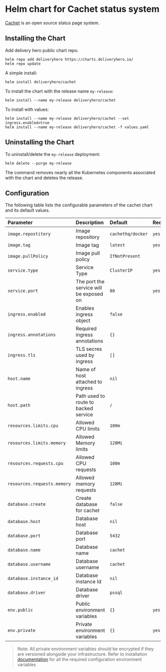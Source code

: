 # Helm chart for Cachet status system

[Cachet](https://cachethq.io/) is an open source status page system.

## Installing the Chart

Add delivery hero public chart repo.

```console
helm repo add deliveryhero https://charts.deliveryhero.io/
helm repo update
```

A simple install:

```console
helm install deliveryhero/cachet
```

To install the chart with the release name `my-release`:

```console
helm install --name my-release deliveryhero/cachet
```

To install with values:

```console
helm install --name my-release deliveryhero/cachet --set ingress.enabled=true
helm install --name my-release deliveryhero/cachet -f values.yaml
```

## Uninstalling the Chart

To uninstall/delete the `my-release` deployment:

```console
helm delete --purge my-release
```

The command removes nearly all the Kubernetes components associated with the
chart and deletes the release.

## Configuration

The following table lists the configurable parameters of the cachet chart and its default values.

| Parameter                 | Description                             | Default                | Required |
|:------------------------- |:--------------------------------------- | :--------------------- |:-------- |
|`image.repostitory`        | Image repository                        | `cachethq/docker`      | `yes`    |
|`image.tag`                | Image tag                               | `latest`               | `yes`    |
|`image.pullPolicy`         | Image pull policy                       | `IfNotPresent`         |          |
|`service.type`             | Service Type                            | `ClusterIP`            | `yes`    |
|`service.port`             | The port the service will be exposed on | `80`                   | `yes`    |
|`ingress.enabled`          | Enables ingress object                  | `false`                |          |
|`ingress.annotations`      | Required ingress annotations            | `{}`                   |          |
|`ingress.tls`              | TLS secres used by ingress              | `[]`                   |          |
|`host.name`                | Name of host attached to ingress        | `nil`                  |          |
|`host.path`                | Path used to route to backed service    | `/`                    |          |
|`resources.limits.cpu`     | Allowed CPU limits                      | `100m`                 |          |
|`resources.limits.memory`  | Allowed Memory limits                   | `128Mi`                |          |
|`resources.requests.cpu`   | Allowed CPU requests                    | `100m`                 |          |
|`resources.requests.memory`| Allowed memory requests                 | `128Mi`                |          |
|`database.create`          | Create database for cachet              | `false`                |          |
|`database.host`            | Database host                           | `nil`                  |          |
|`database.port`            | Database port                           | `5432`                 |          |
|`database.name`            | Database name                           | `cachet`               |          |
|`database.username`        | Database username                       | `cachet`               |          |
|`database.instance_id`     | Database instance Id                    | `nil`                  |          |
|`database.driver`          | Database driver                         | `pssql`                |          |
|`env.public`               | Public environment variables            | `{}`                   | `yes`    |
|`env.private`              | Private environment variables           | `{}`                   | `yes`    |

> Note: All private environment variables should be encrypted if they are versioned alongside your infrastructure. Refer to installation [documentation](https://docs.cachethq.io/docs/installing-cachet) for all the required configuration environment variables
